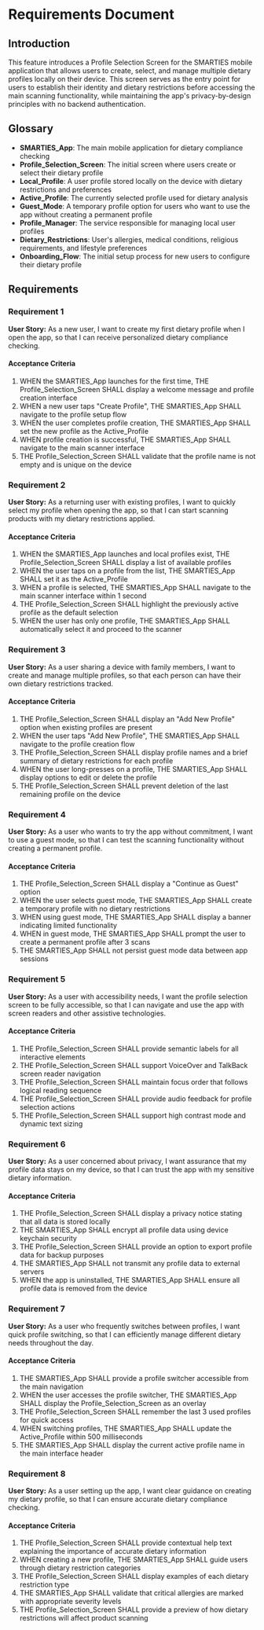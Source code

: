 # Requirements Document

## Introduction

This feature introduces a Profile Selection Screen for the SMARTIES mobile application that allows users to create, select, and manage multiple dietary profiles locally on their device. This screen serves as the entry point for users to establish their identity and dietary restrictions before accessing the main scanning functionality, while maintaining the app's privacy-by-design principles with no backend authentication.

## Glossary

- **SMARTIES_App**: The main mobile application for dietary compliance checking
- **Profile_Selection_Screen**: The initial screen where users create or select their dietary profile
- **Local_Profile**: A user profile stored locally on the device with dietary restrictions and preferences
- **Active_Profile**: The currently selected profile used for dietary analysis
- **Guest_Mode**: A temporary profile option for users who want to use the app without creating a permanent profile
- **Profile_Manager**: The service responsible for managing local user profiles
- **Dietary_Restrictions**: User's allergies, medical conditions, religious requirements, and lifestyle preferences
- **Onboarding_Flow**: The initial setup process for new users to configure their dietary profile

## Requirements

### Requirement 1

**User Story:** As a new user, I want to create my first dietary profile when I open the app, so that I can receive personalized dietary compliance checking.

#### Acceptance Criteria

1. WHEN the SMARTIES_App launches for the first time, THE Profile_Selection_Screen SHALL display a welcome message and profile creation interface
2. WHEN a new user taps "Create Profile", THE SMARTIES_App SHALL navigate to the profile setup flow
3. WHEN the user completes profile creation, THE SMARTIES_App SHALL set the new profile as the Active_Profile
4. WHEN profile creation is successful, THE SMARTIES_App SHALL navigate to the main scanner interface
5. THE Profile_Selection_Screen SHALL validate that the profile name is not empty and is unique on the device

### Requirement 2

**User Story:** As a returning user with existing profiles, I want to quickly select my profile when opening the app, so that I can start scanning products with my dietary restrictions applied.

#### Acceptance Criteria

1. WHEN the SMARTIES_App launches and local profiles exist, THE Profile_Selection_Screen SHALL display a list of available profiles
2. WHEN the user taps on a profile from the list, THE SMARTIES_App SHALL set it as the Active_Profile
3. WHEN a profile is selected, THE SMARTIES_App SHALL navigate to the main scanner interface within 1 second
4. THE Profile_Selection_Screen SHALL highlight the previously active profile as the default selection
5. WHEN the user has only one profile, THE SMARTIES_App SHALL automatically select it and proceed to the scanner

### Requirement 3

**User Story:** As a user sharing a device with family members, I want to create and manage multiple profiles, so that each person can have their own dietary restrictions tracked.

#### Acceptance Criteria

1. THE Profile_Selection_Screen SHALL display an "Add New Profile" option when existing profiles are present
2. WHEN the user taps "Add New Profile", THE SMARTIES_App SHALL navigate to the profile creation flow
3. THE Profile_Selection_Screen SHALL display profile names and a brief summary of dietary restrictions for each profile
4. WHEN the user long-presses on a profile, THE SMARTIES_App SHALL display options to edit or delete the profile
5. THE Profile_Selection_Screen SHALL prevent deletion of the last remaining profile on the device

### Requirement 4

**User Story:** As a user who wants to try the app without commitment, I want to use a guest mode, so that I can test the scanning functionality without creating a permanent profile.

#### Acceptance Criteria

1. THE Profile_Selection_Screen SHALL display a "Continue as Guest" option
2. WHEN the user selects guest mode, THE SMARTIES_App SHALL create a temporary profile with no dietary restrictions
3. WHEN using guest mode, THE SMARTIES_App SHALL display a banner indicating limited functionality
4. WHEN in guest mode, THE SMARTIES_App SHALL prompt the user to create a permanent profile after 3 scans
5. THE SMARTIES_App SHALL not persist guest mode data between app sessions

### Requirement 5

**User Story:** As a user with accessibility needs, I want the profile selection screen to be fully accessible, so that I can navigate and use the app with screen readers and other assistive technologies.

#### Acceptance Criteria

1. THE Profile_Selection_Screen SHALL provide semantic labels for all interactive elements
2. THE Profile_Selection_Screen SHALL support VoiceOver and TalkBack screen reader navigation
3. THE Profile_Selection_Screen SHALL maintain focus order that follows logical reading sequence
4. THE Profile_Selection_Screen SHALL provide audio feedback for profile selection actions
5. THE Profile_Selection_Screen SHALL support high contrast mode and dynamic text sizing

### Requirement 6

**User Story:** As a user concerned about privacy, I want assurance that my profile data stays on my device, so that I can trust the app with my sensitive dietary information.

#### Acceptance Criteria

1. THE Profile_Selection_Screen SHALL display a privacy notice stating that all data is stored locally
2. THE SMARTIES_App SHALL encrypt all profile data using device keychain security
3. THE Profile_Selection_Screen SHALL provide an option to export profile data for backup purposes
4. THE SMARTIES_App SHALL not transmit any profile data to external servers
5. WHEN the app is uninstalled, THE SMARTIES_App SHALL ensure all profile data is removed from the device

### Requirement 7

**User Story:** As a user who frequently switches between profiles, I want quick profile switching, so that I can efficiently manage different dietary needs throughout the day.

#### Acceptance Criteria

1. THE SMARTIES_App SHALL provide a profile switcher accessible from the main navigation
2. WHEN the user accesses the profile switcher, THE SMARTIES_App SHALL display the Profile_Selection_Screen as an overlay
3. THE Profile_Selection_Screen SHALL remember the last 3 used profiles for quick access
4. WHEN switching profiles, THE SMARTIES_App SHALL update the Active_Profile within 500 milliseconds
5. THE SMARTIES_App SHALL display the current active profile name in the main interface header

### Requirement 8

**User Story:** As a user setting up the app, I want clear guidance on creating my dietary profile, so that I can ensure accurate dietary compliance checking.

#### Acceptance Criteria

1. THE Profile_Selection_Screen SHALL provide contextual help text explaining the importance of accurate dietary information
2. WHEN creating a new profile, THE SMARTIES_App SHALL guide users through dietary restriction categories
3. THE Profile_Selection_Screen SHALL display examples of each dietary restriction type
4. THE SMARTIES_App SHALL validate that critical allergies are marked with appropriate severity levels
5. THE Profile_Selection_Screen SHALL provide a preview of how dietary restrictions will affect product scanning
